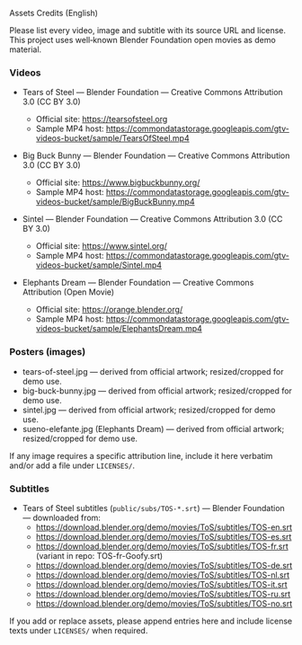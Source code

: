 Assets Credits (English)

Please list every video, image and subtitle with its source URL and license.
This project uses well‑known Blender Foundation open movies as demo material.

### Videos

- Tears of Steel — Blender Foundation — Creative Commons Attribution 3.0 (CC BY 3.0)

  - Official site: https://tearsofsteel.org
  - Sample MP4 host: https://commondatastorage.googleapis.com/gtv-videos-bucket/sample/TearsOfSteel.mp4

- Big Buck Bunny — Blender Foundation — Creative Commons Attribution 3.0 (CC BY 3.0)

  - Official site: https://www.bigbuckbunny.org/
  - Sample MP4 host: https://commondatastorage.googleapis.com/gtv-videos-bucket/sample/BigBuckBunny.mp4

- Sintel — Blender Foundation — Creative Commons Attribution 3.0 (CC BY 3.0)

  - Official site: https://www.sintel.org/
  - Sample MP4 host: https://commondatastorage.googleapis.com/gtv-videos-bucket/sample/Sintel.mp4

- Elephants Dream — Blender Foundation — Creative Commons Attribution (Open Movie)
  - Official site: https://orange.blender.org/
  - Sample MP4 host: https://commondatastorage.googleapis.com/gtv-videos-bucket/sample/ElephantsDream.mp4

### Posters (images)

- tears-of-steel.jpg — derived from official artwork; resized/cropped for demo use.
- big-buck-bunny.jpg — derived from official artwork; resized/cropped for demo use.
- sintel.jpg — derived from official artwork; resized/cropped for demo use.
- sueno-elefante.jpg (Elephants Dream) — derived from official artwork; resized/cropped for demo use.

If any image requires a specific attribution line, include it here verbatim and/or add a file under `LICENSES/`.

### Subtitles

- Tears of Steel subtitles (`public/subs/TOS-*.srt`) — Blender Foundation — downloaded from:
  - https://download.blender.org/demo/movies/ToS/subtitles/TOS-en.srt
  - https://download.blender.org/demo/movies/ToS/subtitles/TOS-es.srt
  - https://download.blender.org/demo/movies/ToS/subtitles/TOS-fr.srt (variant in repo: TOS-fr-Goofy.srt)
  - https://download.blender.org/demo/movies/ToS/subtitles/TOS-de.srt
  - https://download.blender.org/demo/movies/ToS/subtitles/TOS-nl.srt
  - https://download.blender.org/demo/movies/ToS/subtitles/TOS-it.srt
  - https://download.blender.org/demo/movies/ToS/subtitles/TOS-ru.srt
  - https://download.blender.org/demo/movies/ToS/subtitles/TOS-no.srt

If you add or replace assets, please append entries here and include license texts under `LICENSES/` when required.
